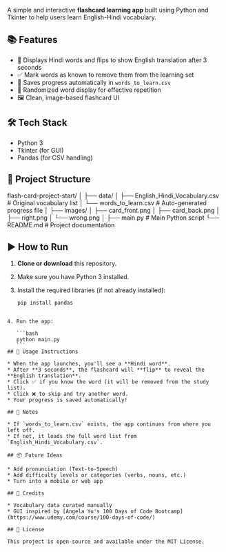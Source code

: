 A simple and interactive **flashcard learning app** built using Python and Tkinter to help users learn English-Hindi vocabulary.

## 📚 Features

- 💬 Displays Hindi words and flips to show English translation after 3 seconds
- ✅ Mark words as known to remove them from the learning set
- 💾 Saves progress automatically in `words_to_learn.csv`
- 🔁 Randomized word display for effective repetition
- 🖼️ Clean, image-based flashcard UI

## 🛠️ Tech Stack

- Python 3
- Tkinter (for GUI)
- Pandas (for CSV handling)

## 📁 Project Structure

flash-card-project-start/
│
├── data/
│   ├── English\_Hindi\_Vocabulary.csv     # Original vocabulary list
│   └── words\_to\_learn.csv               # Auto-generated progress file
│
├── images/
│   ├── card\_front.png
│   ├── card\_back.png
│   ├── right.png
│   └── wrong.png
│
├── main.py                              # Main Python script
└── README.md                            # Project documentation

## ▶️ How to Run

1. **Clone or download** this repository.
2. Make sure you have Python 3 installed.
3. Install the required libraries (if not already installed):

   ```bash
   pip install pandas
````

4. Run the app:

   ```bash
   python main.py
   ```
## 🔄 Usage Instructions

* When the app launches, you'll see a **Hindi word**.
* After **3 seconds**, the flashcard will **flip** to reveal the **English translation**.
* Click ✅ if you know the word (it will be removed from the study list).
* Click ❌ to skip and try another word.
* Your progress is saved automatically!

## 📌 Notes

* If `words_to_learn.csv` exists, the app continues from where you left off.
* If not, it loads the full word list from `English_Hindi_Vocabulary.csv`.

## 📦 Future Ideas

* Add pronunciation (Text-to-Speech)
* Add difficulty levels or categories (verbs, nouns, etc.)
* Turn into a mobile or web app

## 🙌 Credits

* Vocabulary data curated manually
* GUI inspired by [Angela Yu's 100 Days of Code Bootcamp](https://www.udemy.com/course/100-days-of-code/)

## 📄 License

This project is open-source and available under the MIT License.

